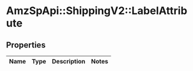 # AmzSpApi::ShippingV2::LabelAttribute

## Properties
Name | Type | Description | Notes
------------ | ------------- | ------------- | -------------

